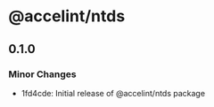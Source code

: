 # @accelint/ntds

## 0.1.0

### Minor Changes

- 1fd4cde: Initial release of @accelint/ntds package
